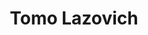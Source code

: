 ---
name: Tomo Lazovich
title: Tomo Lazovich
permalink: /team/tomo-lazovich/
image_id: attR760W90B7VP511
image_path: /assets/img/import/bio/tomo-lazovich/tomo-lazovich.jpg
job_title: Emerging Technology Fellow
cohort_year: 2023
portfolio: PETs - 10x P3 - IRS Pilot,Model Card Generator
description: <p>Researcher, machine learning practitioner, and lapsed particle physicist focused on the societal impacts of AI and responsible AI development. Loves working at the intersection of technical implementations, policy, and social science. Experience working on machine learning at startups, big tech companies, government contractors, and academia. </p>
blurb: <p>Tomo Lazovich (they/them) is an Emerging Technology Fellow with xD at the Census Bureau. Prior to joining the Census Bureau, they were a senior machine learning researcher at Twitter, developing a suite of metrics to measure inequality in outcomes for the Machine Learning Ethics, Transparency, and Accountability (META) team. They were also a senior research scientist at the Institute for Experiential AI at Northeastern University, working on the responsible AI team. Tomo has a significant amount of experience as an interdisciplinary researcher and machine learning practitioner, with defined expertise in building technical solutions to complex problems from the ground up. They hold a PhD in Physics from Harvard University.</p>

skillsets: AI Governance,Machine Learning,Data Science
---